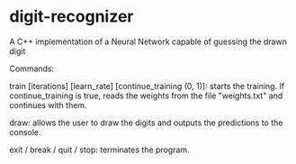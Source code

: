 # digit-recognizer
A C++ implementation of a Neural Network capable of guessing the drawn digit


Commands:

train [iterations] [learn_rate] [continue_training (0, 1)]: starts the training. If continue_training is true, reads the weights from the file "weights.txt" and continues with them.

draw: allows the user to draw the digits and outputs the predictions to the console.

exit / break / quit / stop: terminates the program.
